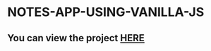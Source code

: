 # NOTES-APP-USING-VANILLA-JS

## You can view the project [HERE](https://notes-app-using-vanilla-js.ashusharma-cs.vercel.app/)
